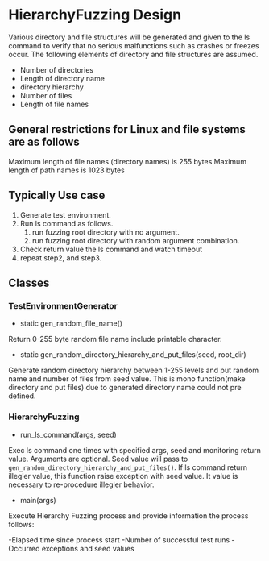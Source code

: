 # HierarchyFuzzing Design

Various directory and file structures will be generated and given to the ls command to verify that no serious malfunctions such as crashes or freezes occur. The following elements of directory and file structures are assumed.

* Number of directories
* Length of directory name
* directory hierarchy
* Number of files
* Length of file names

## General restrictions for Linux and file systems are as follows

Maximum length of file names (directory names) is 255 bytes
Maximum length of path names is 1023 bytes

## Typically Use case

1. Generate test environment.
2. Run ls command as follows.
    1. run fuzzing root directory with no argument.
    2. run fuzzing root directory with random argument combination.
3. Check return value the ls command and watch timeout
4. repeat step2, and step3.

## Classes

### TestEnvironmentGenerator

* static gen_random_file_name()

Return 0-255 byte random file name include printable character.

* static gen_random_directory_hierarchy_and_put_files(seed, root_dir)

Generate random directory hierarchy between 1-255 levels and put random name and number of files from seed value. This is mono function(make directory and put files) due to generated directory name could not pre defined.

### HierarchyFuzzing

* run_ls_command(args, seed)

Exec ls command one times with specified args, seed and monitoring return value. Arguments are optional. Seed value will pass to `gen_random_directory_hierarchy_and_put_files()`. If ls command return illegler value, this function raise exception with seed value. It value is necessary to re-procedure illegler behavior.

* main(args)

Execute Hierarchy Fuzzing process and provide information the process follows:

-Elapsed time since process start
-Number of successful test runs
-Occurred exceptions and seed values





